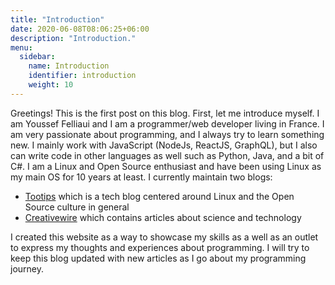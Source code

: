 ```yaml
---
title: "Introduction"
date: 2020-06-08T08:06:25+06:00
description: "Introduction."
menu:
  sidebar:
    name: Introduction
    identifier: introduction
    weight: 10
---
```


Greetings! This is the first post on this blog. 
First, let me introduce myself. I am Youssef Felliaui and I am a programmer/web developer living in France.
I am very passionate about programming, and I always try to learn something new. I mainly work with JavaScript (NodeJs, ReactJS, GraphQL), but I also can write code in other languages as well such as Python, Java, and a bit of C#. I am a Linux and Open Source enthusiast and have been using Linux as my main OS for 10 years at least. I currently maintain two blogs:

- [Tootips](https://www.tootips.com) which is a tech blog centered around Linux and the Open Source culture in general
- [Creativewire](https://www.creativewire.one) which contains articles about science and technology

I created this website as a way to showcase my skills as a well as an outlet to express my thoughts and experiences about programming. I will try to keep this blog updated with new articles as I go about my programming journey.